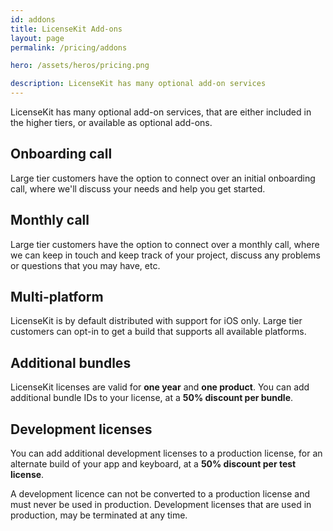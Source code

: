 ```yaml
---
id: addons
title: LicenseKit Add-ons
layout: page
permalink: /pricing/addons

hero: /assets/heros/pricing.png

description: LicenseKit has many optional add-on services
---
```


LicenseKit has many optional add-on services, that are either included in the higher tiers, or available as optional add-ons.


## Onboarding call

Large tier customers have the option to connect over an initial onboarding call, where we'll discuss your needs and help you get started.


## Monthly call

Large tier customers have the option to connect over a monthly call, where we can keep in touch and keep track of your project, discuss any problems or questions that you may have, etc.


## Multi-platform

LicenseKit is by default distributed with support for iOS only. Large tier customers can opt-in to get a build that supports all available platforms.


## Additional bundles

LicenseKit licenses are valid for **one year** and **one product**. You can add additional bundle IDs to your license, at a **50% discount per bundle**.


## Development licenses

You can add additional development licenses to a production license, for an alternate build of your app and keyboard, at a **50% discount per test license**.

A development licence can not be converted to a production license and must never be used in production. Development licenses that are used in production, may be terminated at any time.